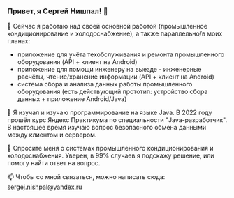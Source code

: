 ### Привет, я Сергей Нишпал! 👋

🔭 Сейчас я работаю над своей основной работой (промышленное кондиционирование и холодоснабжение), а также параллельно/в моих планах:
- приложение для учёта техобслуживания и ремонта промышленного оборудования (API + клиент на Android)
- приложение для помощи инженеру на выезде - инженерные расчёты, чтение/хранение информации (API + клиент на Android)
- система сбора и анализа данных работы промышленного оборудования (есть действующий прототип: устройство сбора данных + приложение Android/Java)

🌱 Я изучал и изучаю программирование на языке Java. В 2022 году прошёл курс Яндекс Практикума по специальности "Java-разработчик". В настоящее время изучаю вопрос безопасного обмена данными между клиентом и сервером.

💬 Спросите меня о системах промышленного кондиционирования и холодоснабжения. Уверен, в 99% случаев я подскажу решение, или помогу найти ответ на вопрос.

📫 Чтобы со мной связаться, можно написать сюда: sergej.nishpal@yandex.ru

<!--
**Sergej-Nishpal/Sergej-Nishpal** is a ✨ _special_ ✨ repository because its `README.md` (this file) appears on your GitHub profile.

Here are some ideas to get you started:

- 🔭 I’m currently working on ...
- 🌱 I’m currently learning ...
- 👯 I’m looking to collaborate on ...
- 🤔 I’m looking for help with ...
- 💬 Ask me about ...
- 📫 How to reach me: ...
- 😄 Pronouns: ...
- ⚡ Fun fact: ...
-->
